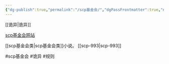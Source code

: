 ```yaml
---
{"dg-publish":true,"permalink":"/scp基金会/","dgPassFrontmatter":true,"noteIcon":""}
---
```



[[诡异\|诡异]]

[scp基金会网站](http://scp-wiki-cn.wikidot.com/)

[[scp基金会类\|scp基金会类]]小说。
[[scp-993\|scp-993]]

#scp基金会 #诡异 #规则